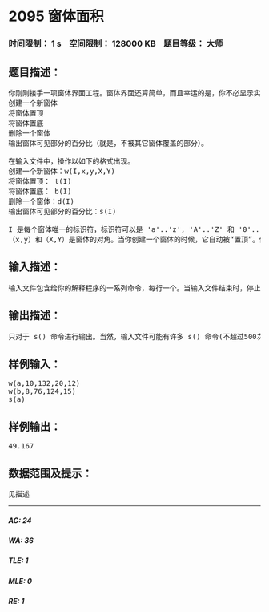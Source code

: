 # 2095 窗体面积   
### 时间限制： 1 s&nbsp;&nbsp;&nbsp;&nbsp;空间限制： 128000 KB&nbsp;&nbsp;&nbsp;&nbsp;题目等级： 大师  
## 题目描述：  

<pre>
你刚刚接手一项窗体界面工程。窗体界面还算简单，而且幸运的是，你不必显示实际的窗体。有 5 种基本操作：
创建一个新窗体
将窗体置顶
将窗体置底
删除一个窗体
输出窗体可见部分的百分比（就是，不被其它窗体覆盖的部分）。

在输入文件中，操作以如下的格式出现。
创建一个新窗体：w(I,x,y,X,Y)
将窗体置顶： t(I)
将窗体置底： b(I)
删除一个窗体：d(I)
输出窗体可见部分的百分比：s(I)

I 是每个窗体唯一的标识符，标识符可以是 'a'..'z', 'A'..'Z' 和 '0'..'9' 中的任何一个。输入文件中没有多余的空格。
（x,y）和（X,Y）是窗体的对角。当你创建一个窗体的时候，它自动被“置顶”。你不能用已经存在的标识符来创建窗体，但是你可以删除一个窗体后再用已删除窗体的标识符来创建窗体。坐标用正整数来表示，并且所有的窗体面积都不为 0（x <> X 且 y <> Y）。x 坐标和 y 坐标在 1 —— 32767 的范围内。
</pre>
  
  
## 输入描述：  

<pre>
输入文件包含给你的解释程序的一系列命令，每行一个。当输入文件结束时，停止程序。
</pre>
  
  
## 输出描述：  

<pre>
只对于 s() 命令进行输出。当然，输入文件可能有许多 s() 命令(不超过500次)，所以输出文件应该是一个百分比的序列，每行一个，百分比是窗体可见部分的百分比。百分比应该四舍五入到三位小数。
</pre>
  
  
## 样例输入：  

<pre>
w(a,10,132,20,12)
w(b,8,76,124,15)
s(a)
</pre>
  
  
## 样例输出：  

<pre>
49.167
</pre>
  
  
## 数据范围及提示：  

<pre>
见描述
</pre>
  
  
***  

##### AC: 24  
##### WA: 36  
##### TLE: 1  
##### MLE: 0  
##### RE: 1  
